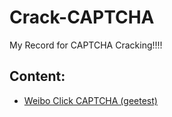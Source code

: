 # Crack-CAPTCHA
My Record for CAPTCHA Cracking!!!!

## Content:
- [Weibo Click CAPTCHA (geetest)](https://github.com/RunningIkkyu/Crack-CAPTCHA/tree/master/Click-CAPTCHA)


